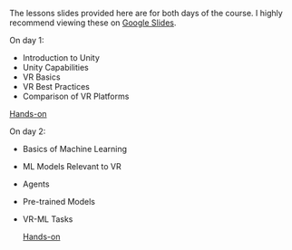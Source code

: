 The lessons slides provided here are for both days of the course.  I highly recommend viewing these on [Google Slides](https://docs.google.com/presentation/d/1utVYhSMCL8EviY2QNkuyc3JoUDwlz9j4vyebENd_kko/edit?usp=sharing). 

On day 1:
+ Introduction to Unity
+ Unity Capabilities
+ VR Basics
+ VR Best Practices
+ Comparison of VR Platforms
  
[Hands-on](https://github.com/Luke-J-Miller/Human--Computer-Interactions-VR-AR/tree/main/SetupTutorials)

On day 2:
+ Basics of Machine Learning
+ ML Models Relevant to VR
+ Agents
+ Pre-trained Models
+ VR-ML Tasks
    
  [Hands-on](https://github.com/Luke-J-Miller/Human--Computer-Interactions-VR-AR/tree/main/SetupTutorials)

